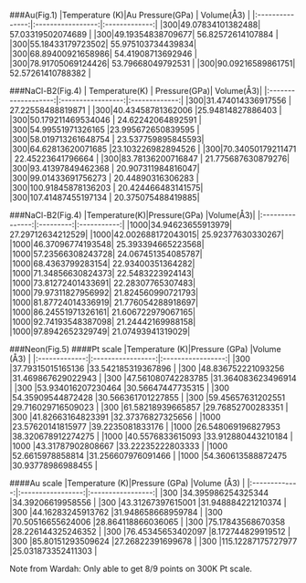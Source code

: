 ###Au(Fig.1)
|Temperature (K)|Au Pressure(GPa) | Volume(Å3)	 |
|:---------------:|:-----------------:|:-------------:|
|300|49.07834101382488| 57.03319502074689 |
|300|49.19354838709677| 56.82572614107884 |
|300|55.18433179723502| 55.975103734439834|
|300|68.89400921658986| 54.41908713692946 |
|300|78.91705069124426| 53.79668049792531 |
|300|90.09216589861751| 52.57261410788382 |


###NaCl-B2(Fig.4)
|	Temperature(K)	| Pressure(GPa)| Volume(Å3)|
|:-------------------:|:-----------------:|:-------------:|
|300|31.474014336917556   | 27.22558488819871 |
|300|40.43458781362006    |25.94814827886403  |
|300|50.179211469534046   | 24.62242064892591 |
|300|54.99551971326165    |23.995672650839595 |
|300|58.019713261648754   | 23.537759895845593|
|300|64.62813620071685    |23.103226982894526 |
|300|70.34050179211471    | 22.45223641796664 |
|300|83.78136200716847    | 21.775687630879276|
|300|93.41397849462368    | 20.907311984816047|
|300|99.01433691756273    | 20.44890316306283 |
|300|100.91845878136203   | 20.424466483141575|
|300|107.41487455197134   | 20.375075488419885|


###NaCl-B2(Fig.4)
|Temperature(K)|Pressure(GPa)	  |Volume(Å3)|
|:---------------:|:---------:|:-----------:|
|1000|34.94623655913979| 27.29712634212529|
|1000|42.002688172043015| 25.92377630330267|
|1000|46.37096774193548| 25.393394665223568|
|1000|57.23566308243728| 24.067451354085787|
|1000|68.4363799283154| 22.93400351364282|
|1000|71.34856630824373| 22.5483223924143|
|1000|73.81272401433691| 22.28307765307483|
|1000|79.97311827956992| 21.824560990721793|
|1000|81.87724014336919| 21.776054288918697|
|1000|86.24551971326161| 21.606722979067165|
|1000|92.74193548387098| 21.24442169988158|
|1000|97.8942652329749| 21.07493941319029|

###Neon(Fig.5)
####Pt scale
|Temperature (K)|Pressure (GPa)		|Volume (Å3)		|
|:-------------:|:-----------------:|:-----------------:|
|300			|37.79315015165136	|33.542185319367896	|
|300			|48.836752221093256	|31.469867629022943	|
|300			|47.561080742283785	|31.364083623496914	|
|300			|53.934016207230464	|30.56647447735315	|
|300			|54.35909544872428	|30.566361701227855	|
|300			|59.45657631202551	|29.716029716509023	|
|300			|61.58218939665857	|29.76852700283351	|
|300			|41.82663164823391	|32.37376827325656	|
|1000			|23.57620141815977	|39.2235081833176	|
|1000			|26.548069196827953	|38.320678912274275	|
|1000			|40.5576833615093	|33.912880443210184	|
|1000			|43.31787902808667	|33.22235222803333	|
|1000			|52.6615978858814	|31.256607976091466	|
|1000			|54.360613588872475	|30.93778986988455	|

####Au scale
|Temperature (K)|Pressure (GPa)		|Volume (Å3)		|
|:-------------:|:-----------------:|:-----------------:|
|300			|34.395986254325344	|34.39206619958556	|
|300			|43.31267397615001	|31.948884221210374	|
|300			|44.16283245913762	|31.948658668959784	|
|300			|70.50516655624006	|28.864118866036065	|
|300			|75.17843568670358	|28.226144325246352	|
|300			|76.45345653402097	|8.172744829919512	|
|300			|85.80151293509624	|27.26822391699678	|
|300			|115.12287175727977	|25.031873352411303	|

Note from Wardah: Only able to get 8/9 points on 300K Pt scale.